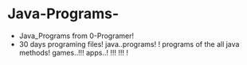 # Java-Programs-
* Java_Programs from 0-Programer!
* 30 days programing files!
java..programs! !
programs of the all java methods!
games..!!!
apps..! !!!
!!!
!
